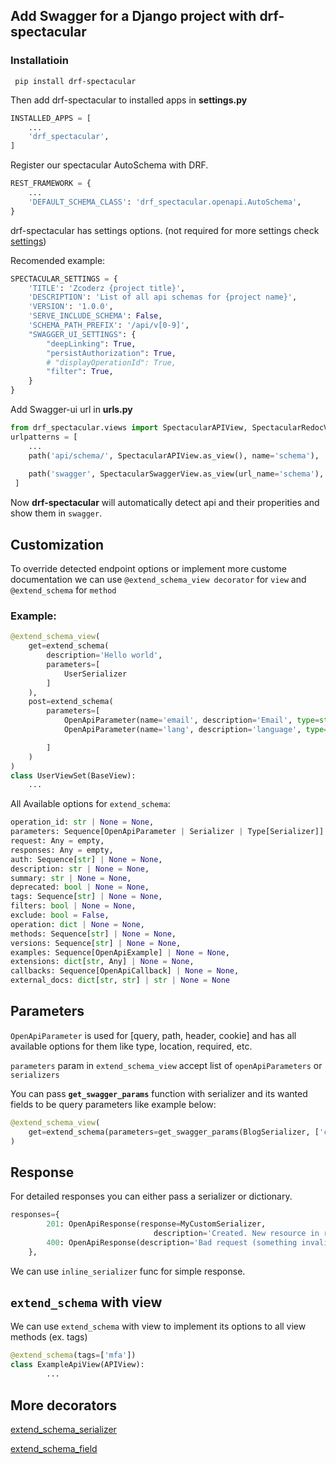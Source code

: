 
## Add Swagger for a Django project with drf-spectacular


### Installatioin
```
 pip install drf-spectacular
```
Then add drf-spectacular to installed apps in **settings.py**

```python
INSTALLED_APPS = [
    ...
    'drf_spectacular',
]
```

Register our spectacular AutoSchema with DRF.


```python
REST_FRAMEWORK = {
    ...
    'DEFAULT_SCHEMA_CLASS': 'drf_spectacular.openapi.AutoSchema',
}
```
drf-spectacular has settings options. (not required for more settings check [settings](https://drf-spectacular.readthedocs.io/en/latest/settings.html))

Recomended example:
```python
SPECTACULAR_SETTINGS = {
    'TITLE': 'Zcoderz {project title}',
    'DESCRIPTION': 'List of all api schemas for {project name}',
    'VERSION': '1.0.0',
    'SERVE_INCLUDE_SCHEMA': False,
    'SCHEMA_PATH_PREFIX': '/api/v[0-9]',
    "SWAGGER_UI_SETTINGS": {
        "deepLinking": True,
        "persistAuthorization": True,
        # "displayOperationId": True,
        "filter": True,
    }
}
```
Add Swagger-ui url in **urls.py**
```python
from drf_spectacular.views import SpectacularAPIView, SpectacularRedocView, SpectacularSwaggerView
urlpatterns = [
    ...
    path('api/schema/', SpectacularAPIView.as_view(), name='schema'),
    
    path('swagger', SpectacularSwaggerView.as_view(url_name='schema'), name='swagger-ui'),
 ]
```

Now **drf-spectacular** will automatically detect api and their properities and show them in `swagger`.


## Customization
To override detected endpoint options or implement more custome documentation we can use `@extend_schema_view decorator` for `view` and `@extend_schema` for `method`

### Example:

```python
@extend_schema_view(
    get=extend_schema(
        description='Hello world',
        parameters=[
            UserSerializer
        ]
    ),
    post=extend_schema(
        parameters=[
            OpenApiParameter(name='email', description='Email', type=str),
            OpenApiParameter(name='lang', description='language', type=str,location='header'),

        ]
    )
)
class UserViewSet(BaseView):
    ...
```

All Available options for `extend_schema`:
```python
operation_id: str | None = None,
parameters: Sequence[OpenApiParameter | Serializer | Type[Serializer]] | None = None,
request: Any = empty,
responses: Any = empty,
auth: Sequence[str] | None = None,
description: str | None = None,
summary: str | None = None,
deprecated: bool | None = None,
tags: Sequence[str] | None = None,
filters: bool | None = None,
exclude: bool = False,
operation: dict | None = None,
methods: Sequence[str] | None = None,
versions: Sequence[str] | None = None,
examples: Sequence[OpenApiExample] | None = None,
extensions: dict[str, Any] | None = None,
callbacks: Sequence[OpenApiCallback] | None = None,
external_docs: dict[str, str] | str | None = None
```
## Parameters
`OpenApiParameter` is used for [query, path, header, cookie] and has all available options for them like type, location, required, etc.

`parameters` param in `extend_schema_view` accept list of `openApiParameters` or `serializers`

You can pass **`get_swagger_params`** function with serializer and its wanted fields to be query parameters like example below:
```python
@extend_schema_view(
    get=extend_schema(parameters=get_swagger_params(BlogSerializer, ['category', 'tag', 'description']))
)
```

## Response
For detailed responses you can either pass a serializer or dictionary.

```python
responses={
        201: OpenApiResponse(response=MyCustomSerializer,
                                description='Created. New resource in response'),
        400: OpenApiResponse(description='Bad request (something invalid)'),
    },
```
We can use `inline_serializer` func for simple response.

## `extend_schema` with view

We can use `extend_schema` with view to implement its options to all view methods (ex. tags)
```python
@extend_schema(tags=['mfa'])
class ExampleApiView(APIView):
        ...
```

## More decorators
[extend_schema_serializer](https://drf-spectacular.readthedocs.io/en/latest/customization.html#step-4-extend-schema-serializer)

[extend_schema_field](https://drf-spectacular.readthedocs.io/en/latest/customization.html?highlight=extend_schema_field#step-3-extend-schema-field-and-type-hints)

